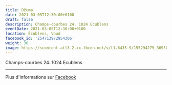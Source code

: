 ```yaml
---
title: Džuma
date: 2021-03-05T12:30:00+0100
draft: false
description: Champs-courbes 24. 1024 Ecublens
eventDate: 2021-03-05T12:30:00+0100
location: Écublens, Vaud
facebook_id: '254713972954306'
weight: 30
image: https://scontent-atl3-2.xx.fbcdn.net/v/t1.6435-9/155294275_3695079563921169_4909597834044538694_n.jpg?_nc_cat=101&ccb=1-7&_nc_sid=9e60e4&_nc_ohc=bRMPvwvVEGEQ7kNvwEQAvGu&_nc_oc=AdmmlKIwzOV5_5rSM7PA4LCAJN4X2Bq5KYUqptJby73DlwxnmlS7LxEeqUu_WmZ9vyM&_nc_zt=23&_nc_ht=scontent-atl3-2.xx&edm=ABTKTjYEAAAA&_nc_gid=YgpdCsnK25IdQbQfL9SauQ&oh=00_AfFA2X2RJJp1aLcVClSgH5Wr12pj_qC8gfJ_dL0syXnOhw&oe=6832379B
---
```


Champs-courbes 24. 1024 Ecublens

---

Plus d'informations sur [Facebook](https://facebook.com/events/254713972954306)